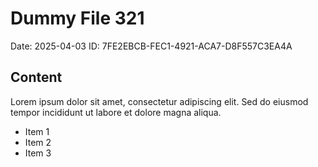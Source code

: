 # Dummy File 321

Date: 2025-04-03
ID: 7FE2EBCB-FEC1-4921-ACA7-D8F557C3EA4A

## Content

Lorem ipsum dolor sit amet, consectetur adipiscing elit.
Sed do eiusmod tempor incididunt ut labore et dolore magna aliqua.

* Item 1
* Item 2
* Item 3

